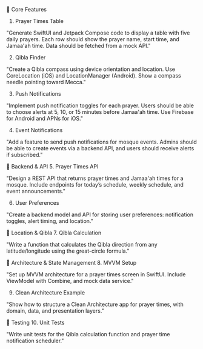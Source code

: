 🔧 Core Features
1. Prayer Times Table

"Generate SwiftUI and Jetpack Compose code to display a table with five daily prayers. Each row should show the prayer name, start time, and Jamaa'ah time. Data should be fetched from a mock API."

2. Qibla Finder

"Create a Qibla compass using device orientation and location. Use CoreLocation (iOS) and LocationManager (Android). Show a compass needle pointing toward Mecca."

3. Push Notifications

"Implement push notification toggles for each prayer. Users should be able to choose alerts at 5, 10, or 15 minutes before Jamaa'ah time. Use Firebase for Android and APNs for iOS."

4. Event Notifications

"Add a feature to send push notifications for mosque events. Admins should be able to create events via a backend API, and users should receive alerts if subscribed."


🧪 Backend & API
5. Prayer Times API

"Design a REST API that returns prayer times and Jamaa'ah times for a mosque. Include endpoints for today’s schedule, weekly schedule, and event announcements."

6. User Preferences

"Create a backend model and API for storing user preferences: notification toggles, alert timing, and location."


🧭 Location & Qibla
7. Qibla Calculation

"Write a function that calculates the Qibla direction from any latitude/longitude using the great-circle formula."


🧱 Architecture & State Management
8. MVVM Setup

"Set up MVVM architecture for a prayer times screen in SwiftUI. Include ViewModel with Combine, and mock data service."

9. Clean Architecture Example

"Show how to structure a Clean Architecture app for prayer times, with domain, data, and presentation layers."


🧪 Testing
10. Unit Tests

"Write unit tests for the Qibla calculation function and prayer time notification scheduler."